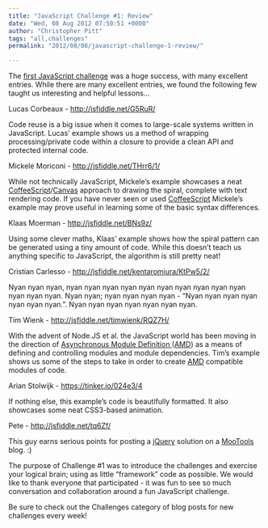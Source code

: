 ```yaml
---
title: "JavaScript Challenge #1: Review"
date: "Wed, 08 Aug 2012 07:50:51 +0000"
author: "Christopher Pitt"
tags: "all,challenges"
permalink: "2012/08/08/javascript-challenge-1-review/"

---
```

The <a href="/blog/2012/07/25/javascript-challenge-1/">first JavaScript challenge</a> was a huge success, with many excellent entries. While there are many excellent entries, we found the following few taught us interesting and helpful lessons...

<!--more-->

Lucas Corbeaux - <a href="http://jsfiddle.net/G5RuR/">http://jsfiddle.net/G5RuR/</a>

Code reuse is a big issue when it comes to large-scale systems written in JavaScript. Lucas’ example shows us a method of wrapping processing/private code within a closure to provide a clean API and protected internal code.

Mickele Moriconi - <a href="http://jsfiddle.net/THrr6/1/">http://jsfiddle.net/THrr6/1/</a>

While not technically JavaScript, Mickele’s example showcases a neat <a href="http://coffeescript.org/">CoffeeScript</a>/<a href="https://developer.mozilla.org/en-US/docs/HTML/Canvas">Canvas</a> approach to drawing the spiral, complete with text rendering code. If you have never seen or used <a href="http://coffeescript.org/">CoffeeScript</a> Mickele’s example may prove useful in learning some of the basic syntax differences.

Klaas Moerman - <a href="http://jsfiddle.net/BNs9z/">http://jsfiddle.net/BNs9z/</a>

Using some clever maths, Klaas’ example shows how the spiral pattern can be generated using a tiny amount of code. While this doesn’t teach us anything specific to JavaScript, the algorithm is still pretty neat!

Cristian Carlesso - <a href="http://jsfiddle.net/kentaromiura/KtPw5/2/">http://jsfiddle.net/kentaromiura/KtPw5/2/</a>

Nyan nyan nyan, nyan nyan nyan nyan nyan nyan nyan nyan nyan nyan nyan nyan nyan. Nyan nyan;  nyan nyan nyan nyan - “Nyan nyan  nyan nyan nyan nyan nyan.”. Nyan nyan nyan nyan nyan nyan nyan.

Tim Wienk - <a href="http://jsfiddle.net/timwienk/RQZ7H/">http://jsfiddle.net/timwienk/RQZ7H/</a>

With the advent of Node.JS et al. the JavaScript world has been moving in the direction of <a href="http://requirejs.org/docs/whyamd.html#amd">Asynchronous Module Definition </a>(<a href="http://requirejs.org/docs/whyamd.html#amd">AMD</a>) as a means of defining and controlling modules and module dependencies. Tim’s example shows us some of the steps to take in order to create <a href="http://requirejs.org/docs/whyamd.html#amd">AMD</a> compatible modules of code.

Arian Stolwijk - <a href="https://tinker.io/024e3/4">https://tinker.io/024e3/4</a>

If nothing else, this example’s code is beautifully formatted. It also showcases some neat CSS3-based animation.

Pete - <a href="http://jsfiddle.net/tq6Zf/">http://jsfiddle.net/tq6Zf/</a>

This guy earns serious points for posting a <a href="http://jquery.com/">jQuery</a> solution on a <a href="/">MooTools</a> blog. :)

The purpose of Challenge #1 was to introduce the challenges and exercise your logical brain; using as little “framework” code as possible. We would like to thank everyone that participated - it was fun to see so much conversation and collaboration around a fun JavaScript challenge.

Be sure to check out the Challenges category of blog posts for new challenges every week!